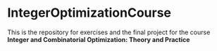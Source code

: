 # IntegerOptimizationCourse
This is the repository for exercises and the final project for the course **Integer and Combinatorial Optimization: Theory and Practice**
